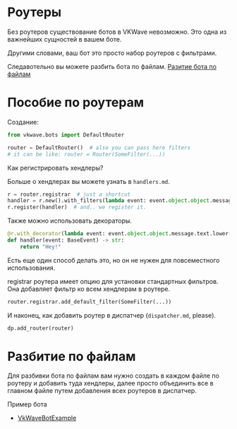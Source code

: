 # Роутеры

Без роутеров существование ботов в VKWave невозможно. Это одна из важнейших сущностей в вашем боте.

Другими словами, ваш бот это просто набор роутеров с фильтрами.

Следавотельно вы можете разбить бота по файлам.
[Разитие бота по файлам](#Пособие-по-роутерам)

# Пособие по роутерам

Создание:
```python
from vkwave.bots import DefaultRouter

router = DefaultRouter()  # also you can pass here filters
# it can be like: router = Router(SomeFilter(...))
```

Как регистрировать хендлеры?

Больше о хендлерах вы можете узнать в `handlers.md`.

```python
r = router.registrar  # just a shortcut
handler = r.new().with_filters(lambda event: event.object.object.message.text.lower() == "hi there").handle("hey!")  # here we are creating the handler that answers 'hey' to messages with content 'hi there'
r.register(handler)  # and.. we register it.
```

Также можно использовать декораторы.

```python
@r.with_decorator(lambda event: event.object.object.message.text.lower() == "hi there")
def handler(event: BaseEvent) -> str:
    return "Hey!"
```

Есть еще один способ делать это, но он не нужен для повсеместного использования.

registrar роутера имеет опцию для установки стандартных фильтров. Она добавляет фильтр ко всем хендлерам в роутере.

```python
router.registrar.add_default_filter(SomeFilter(...))
```

И наконец, как добавить роутер в диспатчер (`dispatcher.md`, please).

```python
dp.add_router(router)
```

# Разбитие по файлам

Для разбивки бота по файлам вам нужно создать в каждом файле по роутеру и добавить туда хендлеры, далее просто объединить все в главном файле путем добавления всех роутеров в диспатчер.

Пример бота

- [VkWaveBotExample](https://github.com/kesha1225/VkWaveBotExample)
